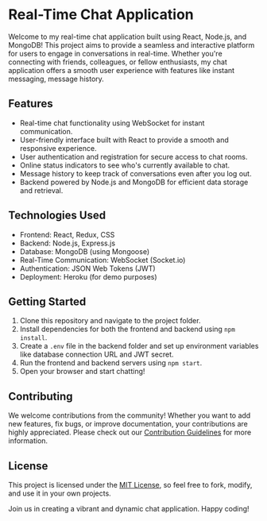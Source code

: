 # Real-Time Chat Application

Welcome to my real-time chat application built using React, Node.js, and MongoDB! This project aims to provide a seamless and interactive platform for users to engage in conversations in real-time. Whether you're connecting with friends, colleagues, or fellow enthusiasts, my chat application offers a smooth user experience with features like instant messaging, message history.

## Features

- Real-time chat functionality using WebSocket for instant communication.
- User-friendly interface built with React to provide a smooth and responsive experience.
- User authentication and registration for secure access to chat rooms.
- Online status indicators to see who's currently available to chat.
- Message history to keep track of conversations even after you log out.
- Backend powered by Node.js and MongoDB for efficient data storage and retrieval.

## Technologies Used

- Frontend: React, Redux, CSS
- Backend: Node.js, Express.js
- Database: MongoDB (using Mongoose)
- Real-Time Communication: WebSocket (Socket.io)
- Authentication: JSON Web Tokens (JWT)
- Deployment: Heroku (for demo purposes)

## Getting Started

1. Clone this repository and navigate to the project folder.
2. Install dependencies for both the frontend and backend using `npm install`.
3. Create a `.env` file in the backend folder and set up environment variables like database connection URL and JWT secret.
4. Run the frontend and backend servers using `npm start`.
5. Open your browser and start chatting!

## Contributing

We welcome contributions from the community! Whether you want to add new features, fix bugs, or improve documentation, your contributions are highly appreciated. Please check out our [Contribution Guidelines](CONTRIBUTING.md) for more information.

## License

This project is licensed under the [MIT License](LICENSE), so feel free to fork, modify, and use it in your own projects.

Join us in creating a vibrant and dynamic chat application. Happy coding!
